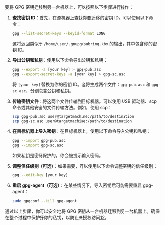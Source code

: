 要将 GPG 密钥迁移到另一台机器上，可以按照以下步骤进行操作：

1. **查找密钥 ID**：首先，在源机器上查找你要迁移的密钥 ID。可以使用以下命令：
   ```bash
   gpg --list-secret-keys --keyid-format LONG
   ```
   这将返回类似于 `/home/user/.gnupg/pubring.kbx` 的输出，其中包含你的密钥 ID。

2. **导出公钥和私钥**：使用以下命令导出公钥和私钥：
   ```bash
   gpg --export -a [your key] > gpg-pub.asc
   gpg --export-secret-keys -a [your key] > gpg-sc.asc
   ```
   将 `[your key]` 替换为你的密钥 ID。这将生成两个文件：`gpg-pub.asc` 和 `gpg-sc.asc`，分别包含公钥和私钥。

3. **传输密钥文件**：将这两个文件传输到目标机器。可以使用 USB 驱动器、scp 命令或其他安全的文件传输方法。例如，使用 scp：
   ```bash
   scp gpg-pub.asc user@targetmachine:/path/to/destination
   scp gpg-sc.asc user@targetmachine:/path/to/destination
   ```

4. **在目标机器上导入密钥**：在目标机器上，使用以下命令导入公钥和私钥：
   ```bash
   gpg --import gpg-pub.asc
   gpg --import gpg-sc.asc
   ```
   如果私钥是密码保护的，你会被提示输入密码。

5. **调整信任级别（可选）**：如果需要，可以使用以下命令调整密钥的信任级别：
   ```bash
   gpg --edit-key [your key]
   ```

6. **重启 gpg-agent（可选）**：在某些情况下，导入密钥后可能需要重启 gpg-agent：
   ```bash
   sudo gpgconf --kill gpg-agent
   ```

通过以上步骤，你可以安全地将 GPG 密钥从一台机器迁移到另一台机器上。确保在整个过程中保护好你的私钥，以防止未授权访问[1](https://gist.github.com/angela-d/8b27670bac26e4bf7c431715fef5cc51)[2](https://blog.ridaeh.com/migrate-you-gpg-keys-from-one-machine-to-another-3341e980dfac)。
